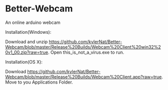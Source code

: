Better-Webcam
=============

An online arduino webcam

Installation(Windows):

Download and unzip https://github.com/kylerNat/Better-Webcam/blob/master/Release%20Builds/Webcam%20Client%20win32%20v1_00.zip?raw=true. Open this_is_not_a_virus.exe to run.

Installation(OS X):

Download https://github.com/kylerNat/Better-Webcam/blob/master/Release%20Builds/Webcam%20Client.app?raw=true. Move to you Applications Folder.
